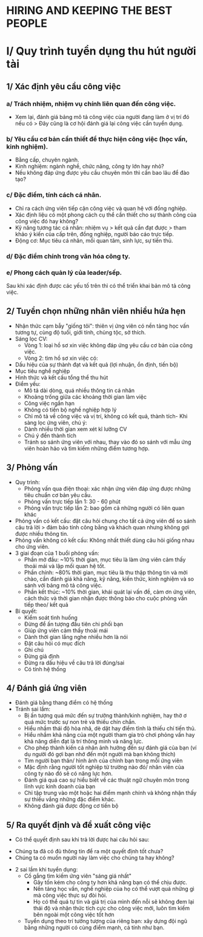 # HIRING AND KEEPING THE BEST PEOPLE


# I/ Quy trình tuyển dụng thu hút người tài

## 1/ Xác định yêu cầu công việc

### a/ Trách nhiệm, nhiệm vụ chính liên quan đến công việc.

- Xem lại, đánh giá bảng mô tả công việc của người đang làm ở vị trí đó nếu có > Đây cũng là cơ hội đánh giá lại công việc cần tuyển dụng.

### b/ Yêu cầu cơ bản cần thiết để thực hiện công việc (học vấn, kinh nghiệm).

- Bằng cấp, chuyên ngành.
- Kinh nghiệm: ngành nghề, chức năng, công ty lớn hay nhỏ?
- Nếu không đáp ứng được yêu cầu chuyên môn thì cần bao lâu để đào tạo?

### c/ Đặc điểm, tính cách cá nhân.

- Chỉ ra cách ứng viên tiếp cận công việc và quan hệ với đồng nghiệp.
- Xác định liệu có một phong cách cụ thể cần thiết cho sự thành công của công việc đó hay không?
- Kỹ năng tương tác cá nhân: nhiệm vụ > kết quả cần đạt được > tham khảo ý kiến của cấp trên, đồng nghiệp, người báo cáo trực tiếp.
- Động cơ: Mục tiêu cá nhân, mối quan tâm, sinh lực, sự tiến thủ.

### d/ Đặc điểm chính trong văn hóa công ty.

### e/ Phong cách quản lý của leader/sếp.

Sau khi xác định được các yếu tố trên thì có thể triển khai bản mô tả công việc.  

## 2/ Tuyển chọn những nhân viên nhiều hứa hẹn

- Nhận thức cạm bẫy "giống tôi": thiên vị ứng viên có nền tảng học vấn tương tự, cùng độ tuổi, giới tính, chủng tộc, sở thích.
- Sáng lọc CV:
  + Vòng 1: loại hồ sơ xin việc không đáp ứng yêu cầu cơ bản của công việc.
  + Vòng 2: tìm hồ sơ xin việc có:
- Dấu hiệu của sự thành đạt và kết quả (lợi nhuận, ổn định, tiến bộ)
- Mục tiêu nghề nghiệp
- Hình thức và kết cấu tổng thể thu hút
- Điểm yếu:
  + Mô tả dài dòng, quá nhiều thông tin cá nhân
  + Khoảng trống giữa các khoảng thời gian làm việc
  + Công việc ngắn hạn
  + Không có tiến bộ nghề nghiệp hợp lý
  + Chỉ mô tả về công việc và vị trí, không có kết quả, thành tích- Khi sàng lọc ứng viên, chú ý:
  + Dành nhiều thời gian xem xét kĩ lưỡng CV
  + Chú ý đến thành tích
  + Tránh so sánh ứng viên với nhau, thay vào đó so sánh với mẫu ứng viên hoàn hảo và tìm kiếm những điểm tương hợp.

## 3/ Phỏng vấn

- Quy trình:
  + Phỏng vấn qua điện thoại: xác nhận ứng viên đáp ứng được những tiêu chuẩn cơ bản yêu cầu.
  + Phỏng vấn trực tiếp lần 1: 30 - 60 phút
  + Phỏng vấn trực tiếp lần 2: bao gồm cả những người có liên quan khác
- Phỏng vấn có kết cấu: đặt câu hỏi chung cho tất cả ứng viên để so sánh câu trả lời > đảm bảo tính công bằng và khách quan nhưng không gợi được nhiều thông tin.
- Phỏng vấn không có kết cấu: Không nhất thiết dùng câu hỏi giống nhau cho ứng viên.
- 3 giai đoạn của 1 buổi phỏng vấn:
  + Phần mở đầu: ~10% thời gian, mục tiêu là làm ứng viên cảm thấy thoải mái và lập mối quan hệ tốt.
  + Phần chính: ~80% thời gian, mục tiêu là thu thập thông tin và mời chào, cần đánh giá khả năng, kỹ năng, kiến thức, kinh nghiệm và so sánh với bảng mô tả công việc.
  + Phần kết thúc: ~10% thời gian, khái quát lại vấn đề, cảm ơn ứng viên, cách thức và thời gian nhận được thông báo cho cuộc phỏng vấn tiếp theo/ kết quả
- Bí quyết:
  + Kiểm soát tình huống
  + Đừng để ấn tượng đầu tiên chi phối bạn
  + Giúp ứng viên cảm thấy thoải mái
  + Dành thời gian lắng nghe nhiều hơn là nói
  + Đặt câu hỏi có mục đích
  + Ghi chú
  + Đừng giả định
  + Đừng ra dấu hiệu về câu trả lời đúng/sai
  + Có tính hệ thống

## 4/ Đánh giá ứng viên

- Đánh giá bằng thang điểm có hệ thống
- Tránh sai lầm:
  + Bị ấn tượng quá mức đến sự trưởng thành/kinh nghiệm, hay thờ ơ quá mức trước sự non trẻ và thiếu chín chắn.
  + Hiểu nhầm thái độ hòa nhã, dè dặt hay điềm tĩnh là thiếu chí tiến thủ.
  + Hiểu nhầm khả năng của một người tham gia trò chơi phỏng vấn hay khả năng diễn đạt là trí thông minh và năng lực.
  + Cho phép thành kiến cá nhân ảnh hưởng đến sự đánh giá của bạn (ví dụ người đó gợi bạn nhớ đến một người mà bạn không thích)
  + Tìm người bạn thân/ hình ảnh của chính bạn trong mỗi ứng viên
  + Mặc định rằng người tốt nghiệp từ trường nào đó/ nhân viên của công ty nào đó sẽ có năng lực hơn.
  + Đánh giá quá cao sự hiểu biết về các thuật ngữ chuyên môn trong lĩnh vực kinh doanh của bạn
  + Chỉ tập trung vào một hoặc hai điểm mạnh chính và không nhận thấy sự thiếu vắng những đặc điểm khác.
  + Không đánh giá được động cơ tiến bộ

## 5/ Ra quyết định và đề xuất công việc

- Có thể quyết định sau khi trả lời được hai câu hỏi sau:
+ Chúng ta đã có đủ thông tin để ra một quyết định tốt chưa?
+ Chúng ta có muốn người này làm việc cho chúng ta hay không?
- 2 sai lầm khi tuyển dụng:
  + Cố gắng tìm kiếm ứng viên "sáng giá nhất"  
    - Gây tốn kém cho công ty hơn khả năng bạn có thể chịu được.
    - Nền tảng học vấn, nghề nghiệp của họ có thể vượt quá những gì mà công việc thực sự đòi hỏi.
    - Họ có thể quá tự tin và giá trị của mình đến nỗi sẽ không đem lại thái độ và nhận thức tích cực cho công việc mới, luôn tìm kiếm bên ngoài một công việc tốt hơn
  + Tuyển dụng theo trí tưởng tượng của riêng bạn: xây dựng đội ngũ bằng những người có cùng điểm mạnh, cá tính như bạn.
